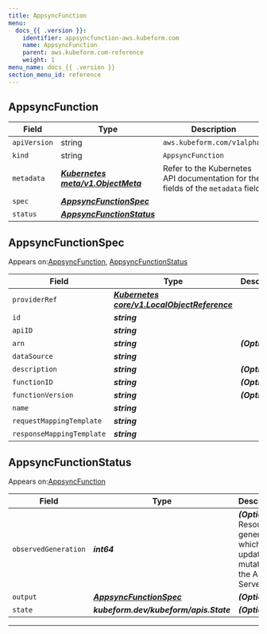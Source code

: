 ```yaml
---
title: AppsyncFunction
menu:
  docs_{{ .version }}:
    identifier: appsyncfunction-aws.kubeform.com
    name: AppsyncFunction
    parent: aws.kubeform.com-reference
    weight: 1
menu_name: docs_{{ .version }}
section_menu_id: reference
---
```


## AppsyncFunction
| Field | Type | Description |
| ------ | ----- | ----------- |
| `apiVersion` | string | `aws.kubeform.com/v1alpha1` |
|    `kind` | string | `AppsyncFunction` |
| `metadata` | ***[Kubernetes meta/v1.ObjectMeta](https://kubernetes.io/docs/reference/generated/kubernetes-api/v1.13/#objectmeta-v1-meta)***|Refer to the Kubernetes API documentation for the fields of the `metadata` field.|
| `spec` | ***[AppsyncFunctionSpec](#AppsyncFunctionSpec)***||
| `status` | ***[AppsyncFunctionStatus](#AppsyncFunctionStatus)***||
## AppsyncFunctionSpec

Appears on:[AppsyncFunction](#AppsyncFunction), [AppsyncFunctionStatus](#AppsyncFunctionStatus)

| Field | Type | Description |
| ------ | ----- | ----------- |
| `providerRef` | ***[Kubernetes core/v1.LocalObjectReference](https://kubernetes.io/docs/reference/generated/kubernetes-api/v1.13/#localobjectreference-v1-core)***||
| `id` | ***string***||
| `apiID` | ***string***||
| `arn` | ***string***| ***(Optional)*** |
| `dataSource` | ***string***||
| `description` | ***string***| ***(Optional)*** |
| `functionID` | ***string***| ***(Optional)*** |
| `functionVersion` | ***string***| ***(Optional)*** |
| `name` | ***string***||
| `requestMappingTemplate` | ***string***||
| `responseMappingTemplate` | ***string***||
## AppsyncFunctionStatus

Appears on:[AppsyncFunction](#AppsyncFunction)

| Field | Type | Description |
| ------ | ----- | ----------- |
| `observedGeneration` | ***int64***| ***(Optional)*** Resource generation, which is updated on mutation by the API Server.|
| `output` | ***[AppsyncFunctionSpec](#AppsyncFunctionSpec)***| ***(Optional)*** |
| `state` | ***kubeform.dev/kubeform/apis.State***| ***(Optional)*** |
---
